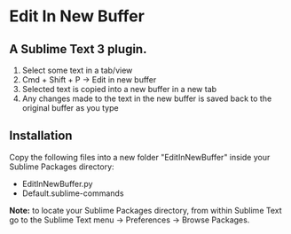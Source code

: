 Edit In New Buffer
================== 
A Sublime Text 3 plugin.
-------------------------

1. Select some text in a tab/view
2. Cmd + Shift + P -> Edit in new buffer
3. Selected text is copied into a new buffer in a new tab
4. Any changes made to the text in the new buffer is saved back to the original buffer as you type


Installation
------------

Copy the following files into a new folder "EditInNewBuffer" inside your Sublime Packages directory:
- EditInNewBuffer.py
- Default.sublime-commands

**Note:** to locate your Sublime Packages directory, from within Sublime Text go to the Sublime Text menu -> Preferences -> Browse Packages.

